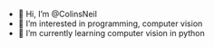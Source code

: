 - 👋 Hi, I’m @ColinsNeil
- 👀 I’m interested in programming, computer vision
- 🌱 I’m currently learning computer vision in python
<!--- - 💞️ I’m looking to collaborate on ...
- 📫 How to reach me ... --->

<!---
ColinsNeil/ColinsNeil is a ✨ special ✨ repository because its `README.md` (this file) appears on your GitHub profile.
You can click the Preview link to take a look at your changes.
--->

